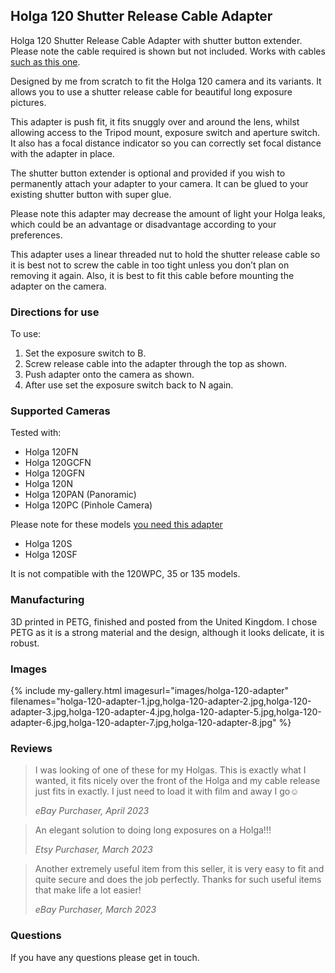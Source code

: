 ## Holga 120 Shutter Release Cable Adapter
Holga 120 Shutter Release Cable Adapter with shutter button extender. Please note the cable required is shown but not included. Works with cables [such as this one](https://www.amazon.co.uk/dp/B09126NKPN).

Designed by me from scratch to fit the Holga 120 camera and its variants. It allows you to use a shutter release cable for beautiful long exposure pictures.

This adapter is push fit, it fits snuggly over and around the lens, whilst allowing access to the Tripod mount, exposure switch and aperture switch. It also has a focal distance indicator so you can correctly set focal distance with the adapter in place.

The shutter button extender is optional and provided if you wish to permanently attach your adapter to your camera. It can be glued to your existing shutter button with super glue.

Please note this adapter may decrease the amount of light your Holga leaks, which could be an advantage or disadvantage according to your preferences.

This adapter uses a linear threaded nut to hold the shutter release cable so it is best not to screw the cable in too tight unless you don’t plan on removing it again. Also, it is best to fit this cable before mounting the adapter on the camera.

### Directions for use
To use:

1. Set the exposure switch to B.
2. Screw release cable into the adapter through the top as shown.
3. Push adapter onto the camera as shown.
4. After use set the exposure switch back to N again.

### Supported Cameras
Tested with:
- Holga 120FN
- Holga 120GCFN
- Holga 120GFN
- Holga 120N
- Holga 120PAN (Panoramic)
- Holga 120PC (Pinhole Camera)

Please note for these models [you need this adapter](holga-120s-adapter)
- Holga 120S
- Holga 120SF

It is not compatible with the 120WPC, 35 or 135 models.

### Manufacturing
3D printed in PETG, finished and posted from the United Kingdom. I chose PETG as it is a strong material and the design, although it looks delicate, it is robust.

### Images
{% include my-gallery.html imagesurl="images/holga-120-adapter"
   filenames="holga-120-adapter-1.jpg,holga-120-adapter-2.jpg,holga-120-adapter-3.jpg,holga-120-adapter-4.jpg,holga-120-adapter-5.jpg,holga-120-adapter-6.jpg,holga-120-adapter-7.jpg,holga-120-adapter-8.jpg" %}

### Reviews
> I was looking of one of these for my Holgas. This is exactly what I wanted, it fits nicely over the front of the Holga and my cable release just fits in exactly. I just need to load it with film and away I go☺️
>
> *eBay Purchaser, April 2023*

> An elegant solution to doing long exposures on a Holga!!!
>
> *Etsy Purchaser, March 2023*

> Another extremely useful item from this seller, it is very easy to fit and quite secure and does the job perfectly. Thanks for such useful items that make life a lot easier!
>
> *eBay Purchaser, March 2023*

### Questions
If you have any questions please get in touch.
